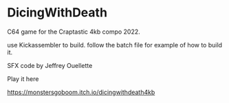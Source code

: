 # DicingWithDeath
C64 game for the Craptastic 4kb compo 2022.

use Kickassembler to build. 
follow the batch file for example of how to build it.

SFX code by Jeffrey Ouellette 

Play it here

https://monstersgoboom.itch.io/dicingwithdeath4kb
